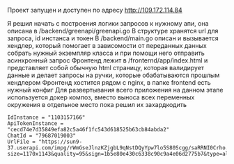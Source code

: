Проект запущен и доступен по адресу http://109.172.114.84

Я решил начать с построения логики запросов к нужному апи, она описана в /backend/greenapi/greenapi.go
В структуре хранятся url для запроса, id инстанса и токен
В /backend/main.go описан и вызывается хендлер, который помогает в зависомости от переданных данных собрать нужный экземпляр класса и при помощи него отправить асинхронный запрос
Фронтенд лежит в /fronternd/app/index.html и представляет собой обычную html страницу, которая валидирует данные и делает запросы на ручки, которые обабатываются прошлым хендлером
Фронтенд хостится рядом с nginx, в папке frontend есть нужный конфиг
Для развертывания всего приложения на данном этапе используется докер композ, вместо выноса всех переменных окружения в отдельное место пока решил их захардкодить


    IdInstance = "1103157166"
    ApiTokenInstance = "cecd74e7d35849efa82c5a46f1fc543d618525b63cb84abda2"
    ChatId = "79687019003" 
    UrlFile = "https://sun9-37.userapi.com/impg/rWmGseJlnzKZjgbL9qNstDQyYpw7lo5S80Scgg/saRRNI0Crho.jpg?size=1170x1143&quality=95&sign=1b5e80e430c6338c90c9a4e06d2775b7&type=album"